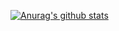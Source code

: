 [![Anurag's github stats](https://github-readme-stats.vercel.app/api?username=vigneshm-quikieapps&include_all_commits=true&show_icons=true)](https://github.com/anuraghazra/github-readme-stats)
